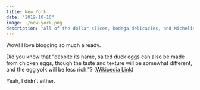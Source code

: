 ```yaml
---
title: New York
date: "2019-10-16"
image: ./new-york.png
description: "All of the dollar slices, bodega delicacies, and Michelin-starred kitchens that define New York's legendary culinary scene. Here's what you must try..."
---
```


Wow! I love blogging so much already.

Did you know that "despite its name, salted duck eggs can also be made from
chicken eggs, though the taste and texture will be somewhat different, and the
egg yolk will be less rich."?
([Wikipedia Link](http://en.wikipedia.org/wiki/Salted_duck_egg))

Yeah, I didn't either.

